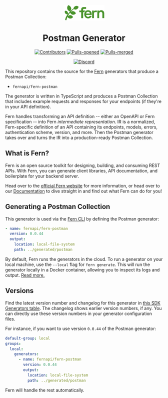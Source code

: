 <br/>
<div align="center">
  <a href="https://www.buildwithfern.com/?utm_source=github&utm_medium=readme&utm_campaign=fern-postman&utm_content=logo">
    <img src="/fern/docs/images/logo-green.png" height="50" align="center" alt="Fern logo" />
  </a>
  
  <br/>

# Postman Generator

[![Contributors](https://img.shields.io/github/contributors/fern-api/fern-postman.svg)](https://GitHub.com/dotnet/docs/graphs/contributors/)
[![Pulls-opened](https://img.shields.io/github/issues-pr/fern-api/fern-postman.svg)](https://GitHub.com/dotnet/docs/pulls?q=is%3Aissue+is%3Aopened)
[![Pulls-merged](https://img.shields.io/github/issues-search/fern-api/fern-postman?label=merged%20pull%20requests&query=is%3Apr%20is%3Aclosed%20is%3Amerged&color=darkviolet)](https://github.com/dotnet/docs/pulls?q=is%3Apr+is%3Aclosed+is%3Amerged)

[![Discord](https://img.shields.io/badge/Join%20Our%20Community-black?logo=discord)](https://discord.com/invite/JkkXumPzcG)

</div>

This repository contains the source for the [Fern](https://buildwithfern.com) generators that produce a Postman Collection:

- `fernapi/fern-postman`

The generator is written in TypeScript and produces a Postman Collection that includes example requests and responses for your endpoints (if they're in your API definition).

Fern handles transforming an API definition -- either an OpenAPI or Fern specification -- into Fern _intermediate representation_. IR is a normalized, Fern-specific definition of an API containing its endpoints, models, errors, authentication scheme, version, and more. Then the Postman generator takes over and turns the IR into a production-ready Postman Collection.

## What is Fern?

Fern is an open source toolkit for designing, building, and consuming REST APIs. With Fern, you can generate client libraries, API documentation, and boilerplate for your backend server.

Head over to the [official Fern website](https://www.buildwithfern.com/?utm_source=github&utm_medium=readme&utm_campaign=fern-postman&utm_content=homepage) for more information, or head over to our [Documentation](https://www.buildwithfern.com/docs/intro?utm_source=github&utm_medium=readme&utm_campaign=fern-postman&utm_content=documentation) to dive straight in and find out what Fern can do for you!

## Generating a Postman Collection

This generator is used via the [Fern CLI](https://github.com/fern-api/fern) by defining the Postman generator:

```yml
- name: fernapi/fern-postman
  version: 0.0.44
  output:
    location: local-file-system
    path: ../generated/postman
```

By default, Fern runs the generators in the cloud. To run a generator on your local machine, use the `--local` flag for `fern generate`. This will run the generator locally in a Docker container, allowing you to inspect its logs and output. [Read more.](https://buildwithfern.com/docs/compiler/cli-reference#running-locally)

## Versions

Find the latest version number and changelog for this generator in [this SDK Generators table](https://github.com/fern-api/fern?tab=readme-ov-file#sdk-generators). The changelog shows earlier version numbers, if any. You can directly use these version numbers in your generator configuration files.

For instance, if you want to use version `0.0.44` of the Postman generator:

```yaml
default-group: local
groups:
  local:
    generators:
      - name: fernapi/fern-postman
        version: 0.0.44
        output:
          location: local-file-system
          path: ../generated/postman
```

Fern will handle the rest automatically.
